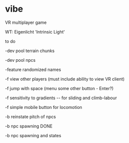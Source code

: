# vibe
VR multiplayer game

WT: Eigenlicht 'Intrinsic Light'

to do

-dev pool terrain chunks

-dev pool npcs

-feature randomized names

-f view other players (must include ability to view VR client)

-f jump with space (menu some other button - Enter?)

-f sensitivity to gradients -- for sliding and climb-labour

-f simple mobile button for locomotion

-b reinstate pitch of npcs

-b npc spawning DONE

-b npc spawning and states
